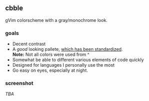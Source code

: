 ## cbble
gVim colorscheme with a gray/monochrome look.

### goals
* Decent contrast
* A *good* looking pallete, [which has been standardized](https://www.google.com/design/spec/style/color.html).  
**Note:** Not all colors were used from ^
* Somewhat be able to different various elements of code quickly
* Designed for languages I personally use the most
* Go easy on eyes, especially at night.

### screenshot
*TBA*
